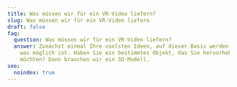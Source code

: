 ```yaml
---
title: Was müssen wir für ein VR-Video liefern?
slug: Was müssen wir für ein VR-Video liefern
draft: false
faq:
  question: Was müssen wir für ein VR-Video liefern?
  answer: Zunächst einmal Ihre coolsten Ideen, auf dieser Basis werden wir sehen,
    was möglich ist. Haben Sie ein bestimmtes Objekt, das Sie hervorheben
    möchten? Dann brauchen wir ein 3D-Modell.
seo:
  noindex: true
---
```

